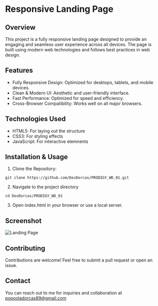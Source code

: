 # Responsive Landing Page

## Overview
This project is a fully responsive landing page designed to provide an engaging and seamless user experience across all devices. 
The page is built using modern web technologies and follows best practices in web design.

## Features
- Fully Responsive Design: Optimized for desktops, tablets, and mobile devices.
- Clean & Modern UI: Aesthetic and user-friendly interface.
- Fast Performance: Optimized for speed and efficiency.
- Cross-Browser Compatibility: Works well on all major browsers.

## Technologies Used
- HTML5: For laying out the structure
- CSS3: For styling effects
- JavaScript: For interactive elemnents

## Installation & Usage
1. Clone the Repository:
```
git clone https://github.com/DevDorcas/PRODIGY_WD_01.git
```
2. Navigate to the project directory
```
cd DevDorcas/PRODIGY_WD_01
```
3. Open index.html in your browser or use a local server.

## Screenshot
![Landing Page](https://github.com/user-attachments/assets/860b535f-13ce-411c-a7aa-ba9c3e3e6421)

## Contributing 
Contributions are welcome! Feel free to submit a pull request or open an issue.

## Contact
You can reach out to me for inquiries and collaboration at popooladorcas89@gmail.com




